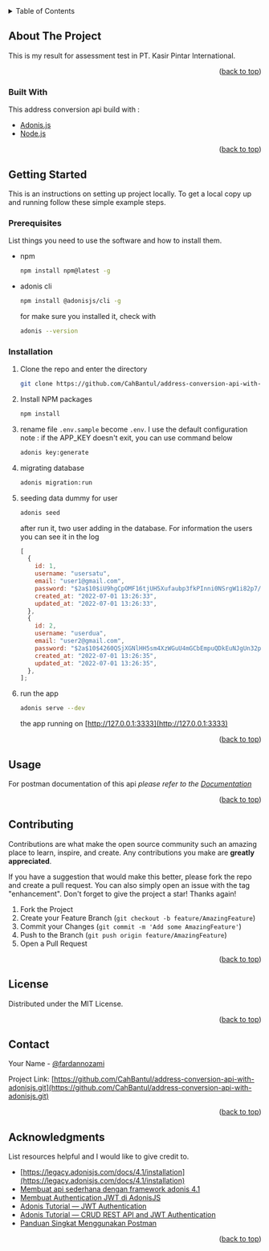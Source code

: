 <div id="top"></div>
<!--
*** Thanks for checking out the Best-README-Template. If you have a suggestion
*** that would make this better, please fork the repo and create a pull request
*** or simply open an issue with the tag "enhancement".
*** Don't forget to give the project a star!
*** Thanks again! Now go create something AMAZING! :D
-->

<!-- PROJECT SHIELDS -->
<!--
*** I'm using markdown "reference style" links for readability.
*** Reference links are enclosed in brackets [ ] instead of parentheses ( ).
*** See the bottom of this document for the declaration of the reference variables
*** for contributors-url, forks-url, etc. This is an optional, concise syntax you may use.
*** https://www.markdownguide.org/basic-syntax/#reference-style-links
-->

<!-- TABLE OF CONTENTS -->
<details>
  <summary>Table of Contents</summary>
  <ol>
    <li>
      <a href="#about-the-project">About The Project</a>
      <ul>
        <li><a href="#built-with">Built With</a></li>
      </ul>
    </li>
    <li>
      <a href="#getting-started">Getting Started</a>
      <ul>
        <li><a href="#prerequisites">Prerequisites</a></li>
        <li><a href="#installation">Installation</a></li>
      </ul>
    </li>
    <li><a href="#usage">Usage</a></li>
    <li><a href="#roadmap">Roadmap</a></li>
    <li><a href="#contributing">Contributing</a></li>
    <li><a href="#license">License</a></li>
    <li><a href="#contact">Contact</a></li>
    <li><a href="#acknowledgments">Acknowledgments</a></li>
  </ol>
</details>

<!-- ABOUT THE PROJECT -->

## About The Project

This is my result for assessment test in PT. Kasir Pintar International.

<p align="right">(<a href="#top">back to top</a>)</p>

### Built With

This address conversion api build with :

- [Adonis.js](https://adonisjs.com/)
- [Node.js](https://nodejs.org/en/)

<p align="right">(<a href="#top">back to top</a>)</p>

<!-- GETTING STARTED -->

## Getting Started

This is an instructions on setting up project locally.
To get a local copy up and running follow these simple example steps.

### Prerequisites

List things you need to use the software and how to install them.

- npm
  ```sh
  npm install npm@latest -g
  ```
- adonis cli
  ```sh
  npm install @adonisjs/cli -g
  ```
  for make sure you installed it, check with
  ```sh
  adonis --version
  ```

### Installation

1. Clone the repo and enter the directory
   ```sh
   git clone https://github.com/CahBantul/address-conversion-api-with-adonisjs.git && cd address-conversion-api-with-adonisjs
   ```
2. Install NPM packages
   ```sh
   npm install
   ```
3. rename file `.env.sample` become `.env`. I use the default configuration
   note : if the APP_KEY doesn't exit, you can use command below
   ```sh
   adonis key:generate
   ```

4. migrating database

   ```sh
   adonis migration:run
   ```

5. seeding data dummy for user

   ```sh
   adonis seed
   ```

   after run it, two user adding in the database. For information the users you can see it in the log

   ```js
   [
     {
       id: 1,
       username: "usersatu",
       email: "user1@gmail.com",
       password: "$2a$10$iU9hgCpOMF16tjUH5Xufaubp3fkPInni0NSrgW1i82p7/MTCtFA42",
       created_at: "2022-07-01 13:26:33",
       updated_at: "2022-07-01 13:26:33",
     },
     {
       id: 2,
       username: "userdua",
       email: "user2@gmail.com",
       password: "$2a$10$4260QSjXGNlHH5sm4XzWGuU4mGCbEmpuQDkEuNJgUn32pg83nGTYS",
       created_at: "2022-07-01 13:26:35",
       updated_at: "2022-07-01 13:26:35",
     },
   ];
   ```

6. run the app
   ```sh
   adonis serve --dev
   ```
   the app running on [http://127.0.0.1:3333](http://127.0.0.1:3333)
   <p align="right">(<a href="#top" >back to top</a>)</p>

<!-- USAGE EXAMPLES -->

## Usage

For postman documentation of this api _please refer to the [Documentation](https://documenter.getpostman.com/view/11537842/UzJERynq)_

<p align="right">(<a href="#top">back to top</a>)</p>

<!-- CONTRIBUTING -->

## Contributing

Contributions are what make the open source community such an amazing place to learn, inspire, and create. Any contributions you make are **greatly appreciated**.

If you have a suggestion that would make this better, please fork the repo and create a pull request. You can also simply open an issue with the tag "enhancement".
Don't forget to give the project a star! Thanks again!

1. Fork the Project
2. Create your Feature Branch (`git checkout -b feature/AmazingFeature`)
3. Commit your Changes (`git commit -m 'Add some AmazingFeature'`)
4. Push to the Branch (`git push origin feature/AmazingFeature`)
5. Open a Pull Request

<p align="right">(<a href="#top">back to top</a>)</p>

<!-- LICENSE -->

## License

Distributed under the MIT License.

<p align="right">(<a href="#top">back to top</a>)</p>

<!-- CONTACT -->

## Contact

Your Name - [@fardannozami](https://twitter.com/fardannozami)

Project Link: [https://github.com/CahBantul/address-conversion-api-with-adonisjs.git](https://github.com/CahBantul/address-conversion-api-with-adonisjs.git)

<p align="right">(<a href="#top">back to top</a>)</p>

<!-- ACKNOWLEDGMENTS -->

## Acknowledgments

List resources helpful and I would like to give credit to.

- [https://legacy.adonisjs.com/docs/4.1/installation](https://legacy.adonisjs.com/docs/4.1/installation)
- [Membuat api sederhana dengan framework adonis 4.1](https://zackstam.medium.com/membuat-base-api-sederhana-dengan-framework-adonis-4-1-a332978bc94)
- [Membuat Authentication JWT di AdonisJS](https://zackstam.medium.com/membuat-authentication-jwt-di-adonisjs-cc9f320748d2)
- [Adonis Tutorial — JWT Authentication](https://www.techiediaries.com/adonis-jwt-authentication/)
- [Adonis Tutorial — CRUD REST API and JWT Authentication](https://www.techiediaries.com/adonis-tutorial-rest-api/)
- [Panduan Singkat Menggunakan Postman](https://kotakode.com/blogs/16235/Panduan-Singkat-Menggunakan-Postman)

<p align="right">(<a href="#top">back to top</a>)</p>
